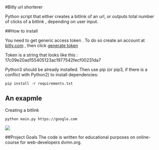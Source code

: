 #Bitly url shorterer

Python script that either creates a bitlink of an url, or outputs total number of clicks of a bitlink , depending on user input.

##How to install

You need to get generic access token . To do so create an account at [bitly.com](https://bitly.com) , then click [generate token](https://bitly.com/a/oauth_apps)

Token is a string that looks like this : 17c09e20ad155405123ac1977542fecf00231da7

Python3 should be already installed. Then use pip (or pip3, if there is a conflict with Python2) to install dependencies:


	pip install -r requirements.txt

## An exapmle 
Creating a bitlink

	python main.py https://google.com

	 	
![](https://nofile.io/f/6ykhvo3QSoH/Untitled.png)


##Project Goals
The code is written for educational purposes on online-course for web-developers dvmn.org.